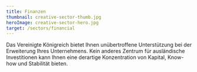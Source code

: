 ```yaml
---
title: Finanzen
thumbnail: creative-sector-thumb.jpg
heroImage: creative-sector-hero.jpg
target: /sectors/financial
---
```


Das Vereinigte Königreich bietet Ihnen unübertroffene Unterstützung bei der Erweiterung Ihres Unternehmens. Kein anderes Zentrum für ausländische Investitionen kann Ihnen eine derartige Konzentration von Kapital, Know-how und Stabilität bieten. 